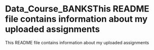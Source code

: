 # Data_Course_BANKSThis README file contains information about my uploaded assignments
This README file contains information about my uploaded assignments
